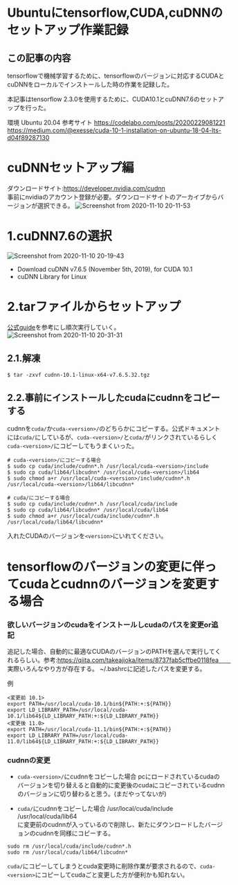 # Ubuntuにtensorflow,CUDA,cuDNNのセットアップ作業記録
## この記事の内容
tensorflowで機械学習するために、tensorflowのバージョンに対応するCUDAとcuDNNをローカルでインストールした時の作業を記録した。

本記事はtensorflow 2.3.0を使用するために、CUDA10.1とcuDNN7.6のセットアップを行った。

環境
Ubuntu 20.04
参考サイト
https://codelabo.com/posts/20200229081221  
https://medium.com/@exesse/cuda-10-1-installation-on-ubuntu-18-04-lts-d04f89287130

# cuDNNセットアップ編
ダウンロードサイト:https://developer.nvidia.com/cudnn  
事前にnvidiaのアカウント登録が必要。ダウンロードサイトのアーカイブからバージョンが選択できる。
![Screenshot from 2020-11-10 20-11-53](https://user-images.githubusercontent.com/54575368/98667736-2cdfe480-2392-11eb-9ffc-4dc61d8c5c1a.png)

# 1.cuDNN7.6の選択
![Screenshot from 2020-11-10 20-19-43](https://user-images.githubusercontent.com/54575368/98668018-99f37a00-2392-11eb-8057-48c505e09335.png)
- Download cuDNN v7.6.5 (November 5th, 2019), for CUDA 10.1
- cuDNN Library for Linux

# 2.tarファイルからセットアップ
[公式guide](https://docs.nvidia.com/deeplearning/cudnn/install-guide/index.html#installlinux-tar)を参考にし順次実行していく。
![Screenshot from 2020-11-10 20-31-31](https://user-images.githubusercontent.com/54575368/98668824-c52a9900-2393-11eb-9bc0-3bfa44c9fead.png)
## 2.1.解凍
```
$ tar -zxvf cudnn-10.1-linux-x64-v7.6.5.32.tgz
```
## 2.2.事前にインストールしたcudaにcudnnをコピーする
cudnnを`cuda/`か`cuda-<version>/`のどちらかにコピーする。公式ドキュメントには`cuda/`にしているが、`cuda-<version>/`と`cuda/`がリンクされているらしく`cuda-<version>/`にコピーしてもうまくいった。
```
# cuda-<version>/にコピーする場合 
$ sudo cp cuda/include/cudnn*.h /usr/local/cuda-<version>/include
$ sudo cp cuda/lib64/libcudnn* /usr/local/cuda-<version>/lib64
$ sudo chmod a+r /usr/local/cuda-<version>/include/cudnn*.h /usr/local/cuda-<version>/lib64/libcudnn*

# cuda/にコピーする場合
$ sudo cp cuda/include/cudnn*.h /usr/local/cuda/include
$ sudo cp cuda/lib64/libcudnn* /usr/local/cuda/lib64
$ sudo chmod a+r /usr/local/cuda/include/cudnn*.h /usr/local/cuda/lib64/libcudnn*
```
入れたCUDAのバージョンを`<version>`にいれてください。

# tensorflowのバージョンの変更に伴ってcudaとcudnnのバージョンを変更する場合
### 欲しいバージョンのcudaをインストールしcudaのパスを変更or追記
追記した場合、自動的に最適なCUDAのバージョンのPATHを選んで実行してくれるらしい。参考:https://qiita.com/takeajioka/items/8737fab5cffbe0118fea　　
実際いろんなやり方が存在する。
~/.bashrcに記述したパスを変更する。

例
```
<変更前 10.1>
export PATH=/usr/local/cuda-10.1/bin${PATH:+:${PATH}}
export LD_LIBRARY_PATH=/usr/local/cuda-10.1/lib64${LD_LIBRARY_PATH:+:${LD_LIBRARY_PATH}}
<変更後 11.0>
export PATH=/usr/local/cuda-11.1/bin${PATH:+:${PATH}}
export LD_LIBRARY_PATH=/usr/local/cuda-11.0/lib64${LD_LIBRARY_PATH:+:${LD_LIBRARY_PATH}}
```
### cudnnの変更
- `cuda-<version>/`にcudnnをコピーした場合
pcにロードされているcudaのバージョンを切り替えると自動的に変更後のcudaにコピーされているcudnnのバージョンに切り替わると思う。(まだやってないが)

- `cuda/`にcudnnをコピーした場合
/usr/local/cuda/include  
/usr/local/cuda/lib64  
に変更前のcudnnが入っているので削除し、新たにダウンロードしたバージョンのcudnnを同様にコピーする。
```
sudo rm /usr/local/cuda/include/cudnn*.h
sudo rm /usr/local/cuda/lib64/libcudnn*
```
`cuda/`にコピーしてしまうとcuda変更時に削除作業が要求されるので、`cuda-<version>`にコピーしてcudaごと変更した方が便利かも知れない。
